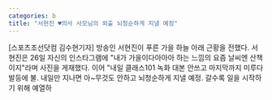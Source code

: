 ```yaml
---
categories: b
title: "서현진 ♥의사 사모님의 외출 뇌청순하게 지낼 예정"
---
```

[스포츠조선닷컴 김수현기자] 방송인 서현진이 푸른 가을 하늘 아래 근황을 전했다. 서현진은 26일 자신의 인스타그램에 "내가 가을이다아아아 하는 느낌의 요즘 날씨엔 산책이지"라며 사진을 게재했다. 이어 "내일 클래스101 녹화 대본 안쓰고 마지막까지 미루다 발등에 불. 내일만 지나면 아~무것도 안하고 뇌청순하게 지낼 예정. 갈수록 일을 시작하기 위해 예열하